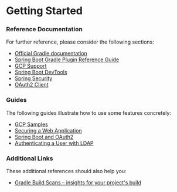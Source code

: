 # Getting Started

### Reference Documentation
For further reference, please consider the following sections:

* [Official Gradle documentation](https://docs.gradle.org)
* [Spring Boot Gradle Plugin Reference Guide](https://docs.spring.io/spring-boot/docs/2.1.8.RELEASE/gradle-plugin/reference/html/)
* [GCP Support](https://docs.spring.io/spring-cloud-gcp/docs/1.1.0.M3/reference/htmlsingle/)
* [Spring Boot DevTools](https://docs.spring.io/spring-boot/docs/{bootVersion}/reference/htmlsingle/#using-boot-devtools)
* [Spring Security](https://docs.spring.io/spring-boot/docs/{bootVersion}/reference/htmlsingle/#boot-features-security)
* [OAuth2 Client](https://docs.spring.io/spring-boot/docs/{bootVersion}/reference/htmlsingle/#boot-features-security-oauth2-client)

### Guides
The following guides illustrate how to use some features concretely:

* [GCP Samples](https://github.com/spring-cloud/spring-cloud-gcp/tree/master/spring-cloud-gcp-samples)
* [Securing a Web Application](https://spring.io/guides/gs/securing-web/)
* [Spring Boot and OAuth2](https://spring.io/guides/tutorials/spring-boot-oauth2/)
* [Authenticating a User with LDAP](https://spring.io/guides/gs/authenticating-ldap/)

### Additional Links
These additional references should also help you:

* [Gradle Build Scans – insights for your project's build](https://scans.gradle.com#gradle)

